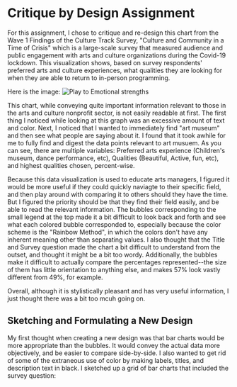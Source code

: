 # Critique by Design Assignment
For this assignment, I chose to critique and re-design this chart from the Wave 1 Findings of the Culture Track Survey, "Culture and Community in a Time of Crisis" which is a large-scale survey that measured audience and public engagement with arts and culture organizations during the Covid-19 lockdown. 
This visualization shows, based on survey respondents' preferred arts and culture experiences, what qualities they are looking for when they are able to return to in-person programming. 


Here is the image:
![Play to Emotional strengths](https://user-images.githubusercontent.com/112904052/191043547-2dd595f4-9cc9-4655-9c48-b4207df54dda.jpeg)

This chart, while conveying quite important information relevant to those in the arts and culture nonprofit sector, is not easily readable at first. The first thing I noticed while looking at this graph was an excessive amount of text and color. Next, I noticed that I wanted to immediately find "art museum" and then see what people are saying about it. I found that it took awhile for me to fully find and digest the data points relevant to art musuem.
As you can see, there are multiple variables: Preferred arts experience (Children's museum, dance performance, etc), Qualities (Beautiful, Active, fun, etc), and highest qualities chosen, percent-wise. 

Because this data visualization is used to educate arts managers, I figured it would be more useful if they could quickly naviagte to their specific field, and then play around with comparing it to others should they have the time. But I figured the priority should be that they find their field easily, and be able to read the relevant information. The bubbles corresponding to the small legend at the top made it a bit difficult to look back and forth and see what each colored bubble corresponded to, especially because the color scheme is the "Rainbow Method", in which the colors don't have any inherent meaning other than separating values.
I also thought that the Title and Survey question made the chart a bit difficult to understand from the outset, and thought it might be a bit too wordy. Additionally, the bubbles make it difficult to actually compare the percentages represented--the size of them has little orientation to anything else, and makes 57% look vastly different from 49%, for example.

Overall, although it is stylistically pleasant and has very useful information, I just thought there was a bit too mcuh going on.

## Sketching and Formulating a New Design
My first thought when creating a new design was that bar charts would be more appropriate than the bubbles. It would convey the actual data more objectively, and be easier to compare side-by-side.
I also wanted to get rid of some of the extraneous use of color by making labels, titles, and description text in black. I sketched up a grid of bar charts that included the survey question:

